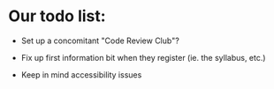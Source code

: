 # Our todo list:

* Set up a concomitant "Code Review Club"?

* Fix up first information bit when they register (ie. the syllabus,
  etc.)

* Keep in mind accessibility issues
